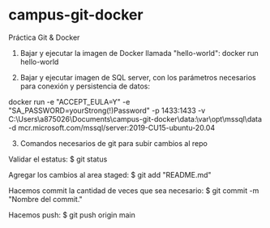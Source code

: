# campus-git-docker
Práctica Git &amp; Docker

1. Bajar y ejecutar la imagen de Docker llamada "hello-world":
docker run hello-world


2. Bajar y ejecutar imagen de SQL server, con los parámetros necesarios para conexión y persistencia de datos:

docker run -e "ACCEPT_EULA=Y"
-e "SA_PASSWORD=yourStrong(!)Password"
-p 1433:1433
-v C:\Users\a875026\Documents\campus-git-docker\data:\var\opt\mssql\data  
-d mcr.microsoft.com/mssql/server:2019-CU15-ubuntu-20.04


3. Comandos necesarios de git para subir cambios al repo

Validar el estatus:
$ git status

Agregar los cambios al area staged:
$ git add "README.md"

Hacemos commit la cantidad de veces que sea necesario:
$ git commit -m "Nombre del commit."

Hacemos push:
$ git push origin main
